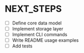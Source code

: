 # NEXT_STEPS
- [ ] Define core data model
- [ ] Implement storage layer
- [ ] Implement CLI commands
- [ ] Write README usage examples
- [ ] Add tests